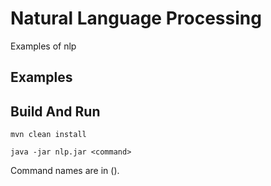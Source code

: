 # Natural Language Processing

Examples of nlp

## Examples


## Build And Run
```
mvn clean install

java -jar nlp.jar <command>
```

Command names are in ().
